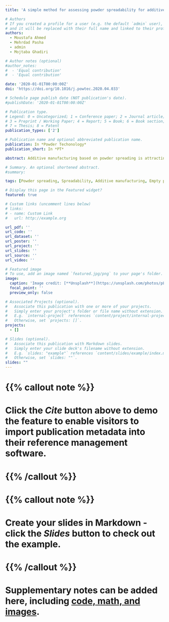 ```yaml
---
title: 'A simple method for assessing powder spreadability for additive manufacturing'

# Authors
# If you created a profile for a user (e.g. the default `admin` user), write the username (folder name) here
# and it will be replaced with their full name and linked to their profile.
authors:
  - Moustafa Ahmed
  - Mehrdad Pasha
  - admin
  - Mojtaba Ghadiri

# Author notes (optional)
#author_notes:
#  - 'Equal contribution'
#  - 'Equal contribution'

date: '2020-01-01T00:00:00Z'
doi: 'https://doi.org/10.1016/j.powtec.2020.04.033'

# Schedule page publish date (NOT publication's date).
#publishDate: '2020-01-01T00:00:00Z'

# Publication type.
# Legend: 0 = Uncategorized; 1 = Conference paper; 2 = Journal article;
# 3 = Preprint / Working Paper; 4 = Report; 5 = Book; 6 = Book section;
# 7 = Thesis; 8 = Patent
publication_types: ['2']

# Publication name and optional abbreviated publication name.
publication: In *Powder Techonology*
publication_short: In *PT*

abstract: Additive manufacturing based on powder spreading is attracting great interest, but one key weakness is that narrow gaps used for spreading produce non-uniformity in the spread layer due to transient jamming. We propose a simple technique for assessing the powder spreadability, a measure of the ease with which a powder is spread uniformly without the formation of empty patches. A cutter blade, with a segment cut along its length to produce a gap, is used to manually spread a small heap of powder. The frequency of formation of empty patches and their size, which are a manifestation of jamming as the particles are spread, are analysed for several gap heights. The sizes of the empty patches and frequency of their formation are determined by image analysis. The outcomes correlate well with a Discrete Element Method simulation of the same system. A criterion is proposed for diagnosing the empty patch formation.

# Summary. An optional shortened abstract.
#summary: 

tags: [Powder spreading, Spreadability, Additive manufacturing, Empty patches, Jamming, Feedstock]

# Display this page in the Featured widget?
featured: true

# Custom links (uncomment lines below)
# links:
# - name: Custom Link
#   url: http://example.org

url_pdf: ''
url_code: ''
url_dataset: ''
url_poster: ''
url_project: ''
url_slides: ''
url_source: ''
url_video: ''

# Featured image
# To use, add an image named `featured.jpg/png` to your page's folder.
image:
  caption: 'Image credit: [**Unsplash**](https://unsplash.com/photos/pLCdAaMFLTE)'
  focal_point: ''
  preview_only: false

# Associated Projects (optional).
#   Associate this publication with one or more of your projects.
#   Simply enter your project's folder or file name without extension.
#   E.g. `internal-project` references `content/project/internal-project/index.md`.
#   Otherwise, set `projects: []`.
projects:
  - []

# Slides (optional).
#   Associate this publication with Markdown slides.
#   Simply enter your slide deck's filename without extension.
#   E.g. `slides: "example"` references `content/slides/example/index.md`.
#   Otherwise, set `slides: ""`.
slides: ""
---
```


# {{% callout note %}}
# Click the _Cite_ button above to demo the feature to enable visitors to import publication metadata into their reference management software.
# {{% /callout %}}

# {{% callout note %}}
# Create your slides in Markdown - click the _Slides_ button to check out the example.
# {{% /callout %}}

# Supplementary notes can be added here, including [code, math, and images](https://wowchemy.com/docs/writing-markdown-latex/).
